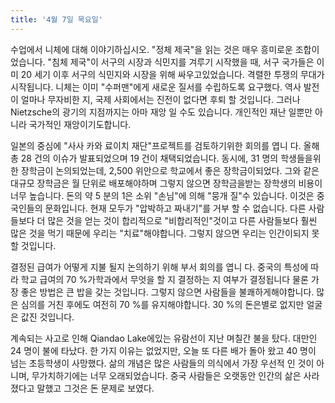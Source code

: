 ```yaml
---
title: '4월 7일 목요일'
---
```

수업에서 니체에 대해 이야기하십시오. "정체 제국"을 읽는 것은 매우 흥미로운 조합이었습니다. "침체 제국"이 서구의 시장과 식민지를 겨루기 시작했을 때, 서구 국가들은 이미 20 세기 이후 서구의 식민지와 시장을 위해 싸우고있었습니다. 격렬한 투쟁의 무대가 시작됩니다. 니체는 이미 "수퍼맨"에게 새로운 질서를 수립하도록 요구했다. 역사 발전이 얼마나 무자비한 지, 국제 사회에서는 진전이 없다면 후퇴 할 것입니다. 그러나 Nietzsche의 광기의 지점까지는 아마 재앙 일 수도 있습니다. 개인적인 재난 일뿐만 아니라 국가적인 재앙이기도합니다.

일본의 중심에 "사사 카와 료이치 재단"프로젝트를 검토하기위한 회의를 엽니 다. 올해 총 28 건의 이슈가 발표되었으며 19 건이 채택되었습니다. 동시에, 31 명의 학생들을위한 장학금이 논의되었는데, 2,500 위안으로 학교에서 좋은 장학금이되었다. 그와 같은 대규모 장학금은 월 단위로 배포해야하며 그렇지 않으면 장학금을받는 장학생의 비용이 너무 높습니다. 돈의 약 5 분의 1은 소위 "손님"에 의해 "뭉개 질"수 있습니다. 이것은 중국인들의 문화입니다. 현재 모두가 "압박하고 짜내기"를 거부 할 수 없습니다. 다른 사람들보다 더 많은 것을 얻는 것이 합리적으로 "비합리적인"것이고 다른 사람들보다 훨씬 많은 것을 먹기 때문에 우리는 "치료"해야합니다. 그렇지 않으면 우리는 인간이되지 못할 것입니다.

결정된 급여가 어떻게 지불 될지 논의하기 위해 부서 회의를 엽니 다. 중국의 특성에 따라 학교 급여의 70 %가학과에서 무엇을 할 지 결정하는 지 여부가 결정됩니다 물론 가장 좋은 방법은 큰 밥을 갖는 것입니다. 그렇지 않으면 사람들을 불쾌하게해야합니다. 많은 심의를 거친 후에도 여전히 70 %를 유지해야합니다. 30 %의 돈은별로 없지만 얼굴은 값진 것입니다.

계속되는 사고로 인해 Qiandao Lake에있는 유람선이 지난 며칠간 불을 탔다. 대만인 24 명이 불에 타났다. 한 가지 이유는 없었지만, 오늘 또 다른 배가 돌아 왔고 40 명이 넘는 초등학생이 사망했다. 삶의 개념은 많은 사람들의 의식에서 가장 우선적 인 것이 아니며, 무가치하기에는 너무 오래되었습니다. 중국 사람들은 오랫동안 인간의 삶은 사라 졌다고 말했고 그것은 돈 문제로 보였다.

